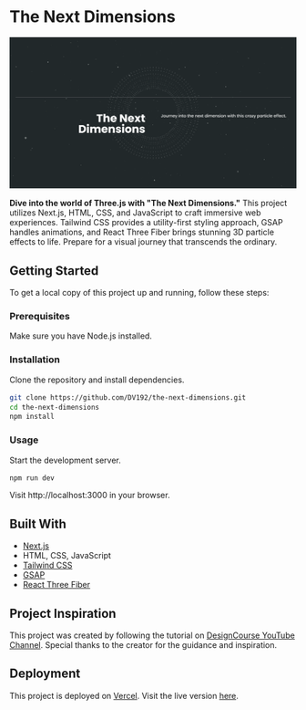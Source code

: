 # The Next Dimensions

[![The Next Dimensions Preview](public/the-next-dimensions-screenshot.png)](https://the-next-dimensions-dv192.vercel.app/)

**Dive into the world of Three.js with "The Next Dimensions."** This project utilizes Next.js, HTML, CSS, and JavaScript to craft immersive web experiences. Tailwind CSS provides a utility-first styling approach, GSAP handles animations, and React Three Fiber brings stunning 3D particle effects to life. Prepare for a visual journey that transcends the ordinary.

## Getting Started

To get a local copy of this project up and running, follow these steps:

### Prerequisites

Make sure you have Node.js installed.

### Installation

Clone the repository and install dependencies.

```bash
git clone https://github.com/DV192/the-next-dimensions.git
cd the-next-dimensions
npm install
```

### Usage

Start the development server.

```bash
npm run dev
```

Visit http://localhost:3000 in your browser.

## Built With

- [Next.js](https://nextjs.org/)
- HTML, CSS, JavaScript
- [Tailwind CSS](https://tailwindcss.com/)
- [GSAP](https://gsap.com/)
- [React Three Fiber](https://docs.pmnd.rs/react-three-fiber/getting-started/introduction)

## Project Inspiration

This project was created by following the tutorial on [DesignCourse YouTube Channel](https://www.youtube.com/@DesignCourse). Special thanks to the creator for the guidance and inspiration.

## Deployment

This project is deployed on [Vercel](https://vercel.com/). Visit the live version [here](https://the-next-dimensions-dv192.vercel.app/).
